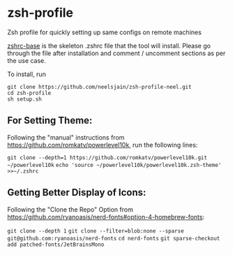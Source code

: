 # zsh-profile
Zsh profile for quickly setting up same configs on remote machines


[zshrc-base](zshrc-base) is the skeleton .zshrc file that the tool will install. Please go through the file after installation and comment / uncomment sections as per the use case.

To install, run
```
git clone https://github.com/neelsjain/zsh-profile-neel.git
cd zsh-profile
sh setup.sh
```

## For Setting Theme:
Following the "manual" instructions from https://github.com/romkatv/powerlevel10k, run the following lines:

`git clone --depth=1 https://github.com/romkatv/powerlevel10k.git ~/powerlevel10k`
`echo 'source ~/powerlevel10k/powerlevel10k.zsh-theme' >>~/.zshrc`

## Getting Better Display of Icons:
Following the "Clone the Repo" Option from https://github.com/ryanoasis/nerd-fonts#option-4-homebrew-fonts:

`git clone --depth 1`
`git clone --filter=blob:none --sparse git@github.com:ryanoasis/nerd-fonts`
`cd nerd-fonts`
`git sparse-checkout add patched-fonts/JetBrainsMono`

